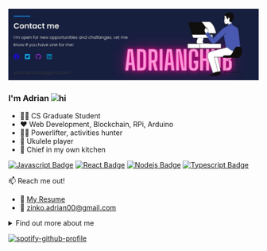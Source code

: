 ![banner](https://github.com/adrianghub/adrianghub/blob/master/github/images/baner.jpg)

### I'm Adrian <img src="https://user-images.githubusercontent.com/1303154/88677602-1635ba80-d120-11ea-84d8-d263ba5fc3c0.gif" width="28px" alt="hi">

- 👨‍🎓  CS Graduate Student
- ❤  Web Development, Blockchain, RPi, Arduino
- 🏋️‍♀️ Powerlifter, activities hunter  
- 🎸 Ukulele player
- 🥧 Chief in my own kitchen

 [![Javascript Badge](https://img.shields.io/badge/-Javascript-F0DB4F?style=for-the-badge&labelColor=black&logo=javascript&logoColor=F0DB4F)](#) [![React Badge](https://img.shields.io/badge/-React-61DBFB?style=for-the-badge&labelColor=black&logo=react&logoColor=61DBFB)](#) [![Nodejs Badge](https://img.shields.io/badge/-Nodejs-3C873A?style=for-the-badge&labelColor=black&logo=node.js&logoColor=3C873A)](#) [![Typescript Badge](https://img.shields.io/badge/-Typescript-007acc?style=for-the-badge&labelColor=black&logo=typescript&logoColor=007acc)](#) 

:mailbox: Reach me out!
- :paperclip: [My Resume](https://github.com/adrianghub/adrianghub/blob/master/resume/Adrian_Zinko_Resume_2021.pdf)
- :email: zinko.adrian00@gmail.com

<details>
<summary>
Find out more about me
</summary>

![GitHub stats](https://github-readme-stats.vercel.app/api?username=adrianghub&show_icons=true&theme=synthwave&count_private=true&hide=prs,issues,contribs)

<figure><embed src="https://wakatime.com/share/@0a47b78c-1f7b-470c-8a47-f8c760b6dcf8/0a7aa985-cb7b-4a7c-a53a-940db11d87d7.svg"></embed></figure>

### Tools I've used recently

<!--START_SECTION:waka-->
```text
TypeScript   2 hrs 39 mins   ███████████████████░░░░░░   75.94 % 
JSON         18 mins         ██░░░░░░░░░░░░░░░░░░░░░░░   08.65 % 
Solidity     14 mins         █▓░░░░░░░░░░░░░░░░░░░░░░░   06.95 % 
Git Config   5 mins          ▓░░░░░░░░░░░░░░░░░░░░░░░░   02.55 % 
JavaScript   5 mins          ▓░░░░░░░░░░░░░░░░░░░░░░░░   02.42 % 
```
<!--END_SECTION:waka-->

[<img src='https://cdn.jsdelivr.net/npm/simple-icons@3.0.1/icons/linkedin.svg' alt='linkedin' height='40' style="margin-right: 20px">](https://www.linkedin.com/in/adrian.zinko/)  [<img src='https://cdn.jsdelivr.net/npm/simple-icons@3.0.1/icons/instagram.svg' alt='instagram' height='40' style="margin-right: 20px">](https://www.instagram.com/_drianko/)  [<img src='https://cdn.jsdelivr.net/npm/simple-icons@3.0.1/icons/twitter.svg' alt='twitter' height='40' style="margin-right: 20px">](https://twitter.com/adrian.zinko)  [<img src='https://cdn.jsdelivr.net/npm/simple-icons@3.0.1/icons/icloud.svg' alt='website' height='40' style="margin-right: 20px">](https://adrianghub.netlify.app/) [<img src='https://cdn.jsdelivr.net/npm/simple-icons@3.0.1/icons/dev-dot-to.svg' alt='dev' height='40'>](https://dev.to/adrianghub)

<a href='https://archiveprogram.github.com/'><img src='https://raw.githubusercontent.com/acervenky/animated-github-badges/master/assets/acbadge.gif' width='40' height='40'></a>

</details>

[![spotify-github-profile](https://spotify-github-profile.vercel.app/api/view?uid=ae5g4slj4cqzbvrnfk7q1a7in&cover_image=true&theme=novatorem)](https://github.com/kittinan/spotify-github-profile)
